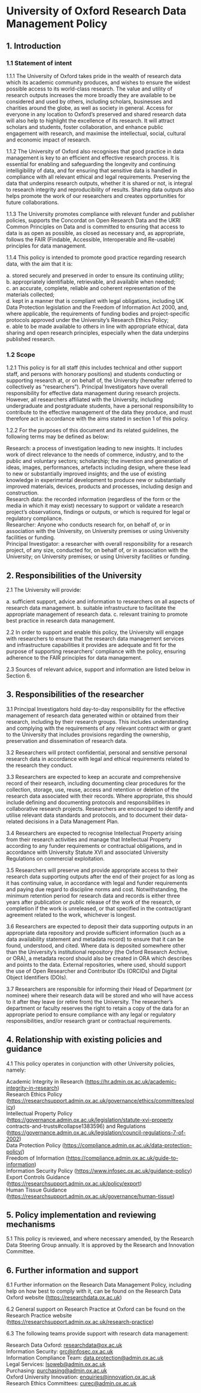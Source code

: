 # University of Oxford Research Data Management Policy  

## 1. Introduction  

### 1.1 Statement of intent  

1.1.1 The University of Oxford takes pride in the wealth of research data which its academic community produces, and wishes to ensure the widest possible access to its world-class research. The value and utility of research outputs increases the more broadly they are available to be considered and used by others, including scholars, businesses and charities around the globe, as well as society in general. Access for everyone in any location to Oxford’s preserved and shared research data will also help to highlight the excellence of its research. It will attract scholars and students, foster collaboration, and enhance public engagement with research, and maximise the intellectual, social, cultural and economic impact of research.  

1.1.2 The University of Oxford also recognises that good practice in data management is key to an efficient and effective research process. It is essential for enabling and safeguarding the longevity and continuing intelligibility of data, and for ensuring that sensitive data is handled in compliance with all relevant ethical and legal requirements. Preserving the data that underpins research outputs, whether it is shared or not, is integral to research integrity and reproducibility of results. Sharing data outputs also helps promote the work of our researchers and creates opportunities for future collaborations.  

1.1.3  The University promotes compliance with relevant funder and publisher policies, supports the Concordat on Open Research Data and the UKRI Common Principles on Data and is committed to ensuring that access to data is as open as possible, as closed as necessary and, as appropriate, follows the FAIR (Findable, Accessible, Interoperable and Re-usable) principles for data management.  

1.1.4 This policy is intended to promote good practice regarding research data, with the aim that it is:  

a. stored securely and preserved in order to ensure its continuing utility;   
b. appropriately identifiable, retrievable, and available when needed;   
c. an accurate, complete, reliable and coherent representation of the materials collected;   
d. kept in a manner that is compliant with legal obligations, including UK Data Protection legislation and the Freedom of Information Act 2000, and, where applicable, the requirements of funding bodies and project-specific protocols approved under the University’s Research Ethics Policy;   
e. able to be made available to others in line with appropriate ethical, data sharing and open research principles, especially when the data underpins published research.  

### 1.2 Scope  

1.2.1 This policy is for all staff (this includes technical and other support staff, and persons with honorary positions) and students conducting or supporting research at, or on behalf of, the University (hereafter referred to collectively as “researchers”). Principal Investigators have overall responsibility for effective data management during research projects. However, all researchers affiliated with the University, including undergraduate and postgraduate students, have a personal responsibility to contribute to the effective management of the data they produce, and must therefore act in accordance with the aims stated in section 1 of this policy.  

1.2.2 For the purposes of this document and its related guidelines, the following terms may be defined as below:  

Research: a process of investigation leading to new insights. It includes work of direct relevance to the needs of commerce, industry, and to the public and voluntary sectors; scholarship; the invention and generation of ideas, images, performances, artefacts including design, where these lead to new or substantially improved insights; and the use of existing knowledge in experimental development to produce new or substantially improved materials, devices, products and processes, including design and construction.   
Research data: the recorded information (regardless of the form or the media in which it may exist) necessary to support or validate a research project’s observations, findings or outputs, or which is required for legal or regulatory compliance.   
Researcher: Anyone who conducts research for, on behalf of, or in association with the University, on University premises or using University facilities or funding.   
Principal Investigator: a researcher with overall responsibility for a research project, of any size, conducted for, on behalf of, or in association with the University; on University premises; or using University facilities or funding.  

## 2. Responsibilities of the University  

2.1 The University will provide:  

a. sufficient support, advice and information to researchers on all aspects of research data management. b. suitable infrastructure to facilitate the appropriate management of research data. c. relevant training to promote best practice in research data management.  

2.2 In order to support and enable this policy, the University will engage with researchers to ensure that the research data management services and infrastructure capabilities it provides are adequate and fit for the purpose of supporting researchers’ compliance with the policy, ensuring adherence to the FAIR principles for data management.  

2.3 Sources of relevant advice, support and information are listed below in Section 6.  

## 3. Responsibilities of the researcher  

3.1 Principal Investigators hold day-to-day responsibility for the effective management of research data generated within or obtained from their research, including by their research groups. This includes understanding and complying with the requirements of any relevant contract with or grant to the University that includes provisions regarding the ownership, preservation and dissemination of research data.  

3.2 Researchers will protect confidential, personal and sensitive personal research data in accordance with legal and ethical requirements related to the research they conduct.  

3.3 Researchers are expected to keep an accurate and comprehensive record of their research, including documenting clear procedures for the collection, storage, use, reuse, access and retention or deletion of the research data associated with their records. Where appropriate, this should include defining and documenting protocols and responsibilities in collaborative research projects. Researchers are encouraged to identify and utilise relevant data standards and protocols, and to document their data-related decisions in a Data Management Plan.  

3.4  Researchers are expected to recognise Intellectual Property arising from their research activities and manage that Intellectual Property according to any funder requirements or contractual obligations, and in accordance with University Statute XVI and associated University Regulations on commercial exploitation.  

3.5 Researchers will preserve and provide appropriate access to their research data supporting outputs after the end of their project for as long as it has continuing value, in accordance with legal and funder requirements and paying due regard to discipline norms and cost. Notwithstanding, the minimum retention period for research data and records is either three years after publication or public release of the work of the research, or completion if the work is unreleased, or that specified in the contract/grant agreement related to the work, whichever is longest.  

3.6 Researchers are expected to deposit their data supporting outputs in an appropriate data repository and provide sufficient information (such as a data availability statement and metadata record) to ensure that it can be found, understood, and cited. Where data is deposited somewhere other than the University’s institutional repository (the Oxford Research Archive, or ORA), a metadata record should also be created in ORA which describes and points to the data. External repositories, where used, should support the use of Open Researcher and Contributor IDs (ORCIDs) and Digital Object Identifiers (DOIs).  

3.7 Researchers are responsible for informing their Head of Department (or nominee) where their research data will be stored and who will have access to it after they leave (or retire from) the University.  The researcher’s department or faculty reserves the right to retain a copy of the data for an appropriate period to ensure compliance with any legal or regulatory responsibilities, and/or research grant or contractual requirements.  

## 4. Relationship with existing policies and guidance  

4.1 This policy operates in conjunction with other University policies, namely:  

Academic Integrity in Research (https://hr.admin.ox.ac.uk/academic-integrity-in-research)   
Research Ethics Policy   
(https://researchsupport.admin.ox.ac.uk/governance/ethics/committees/policy)   
Intellectual Property Policy (https://governance.admin.ox.ac.uk/legislation/statute-xvi-property  
contracts-and-trusts#collapse1383596) and Regulations   
(https://governance.admin.ox.ac.uk/legislation/council-regulations-7-of-2002)   
Data Protection Policy (https://compliance.admin.ox.ac.uk/data-protection-policy/)   
Freedom of Information (https://compliance.admin.ox.ac.uk/guide-to-information)   
Information Security Policy (https://www.infosec.ox.ac.uk/guidance-policy)   
Export Controls Guidance (https://researchsupport.admin.ox.ac.uk/policy/export)   
Human Tissue Guidance (https://researchsupport.admin.ox.ac.uk/governance/human-tissue)  

## 5. Policy implementation and reviewing mechanisms  

5.1 This policy is reviewed, and where necessary amended, by the Research Data Steering Group annually. It is approved by the Research and Innovation Committee.  

## 6. Further information and support  

6.1 Further information on the Research Data Management Policy, including help on how best to comply with it, can be found on the Research Data Oxford website (https://researchdata.ox.ac.uk)  

6.2 General support on Research Practice at Oxford can be found on the Research Practice website (https://researchsupport.admin.ox.ac.uk/research-practice)  

6.3 The following teams provide support with research data management:  

Research Data Oxford: researchdata@ox.ac.uk   
Information Security: grc@infosec.ox.ac.uk   
Information Compliance Team: data.protection@admin.ox.ac.uk   
Legal Services: lsoweb@admin.ox.ac.uk   
Purchasing: purchasing@admin.ox.ac.uk   
Oxford University Innovation: enquiries@innovation.ox.ac.uk   
Research Ethics Committees: curec@admin.ox.ac.uk  